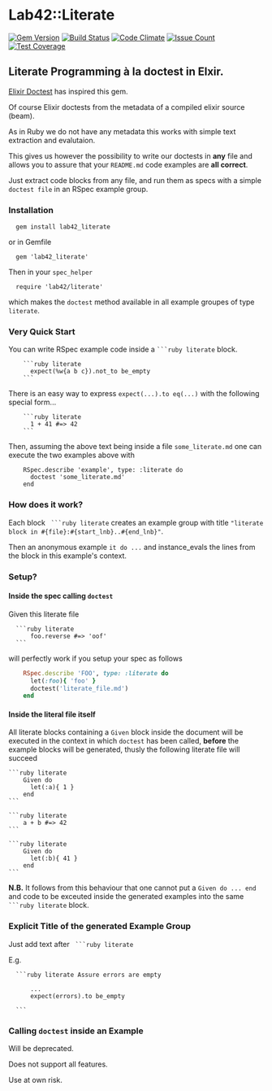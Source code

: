 
# Lab42::Literate

[![Gem Version](https://badge.fury.io/rb/lab42_literate.svg)](http://badge.fury.io/rb/lab42_literate)
[![Build Status](https://travis-ci.org/RobertDober/lab42_literate.svg?branch=master)](https://travis-ci.org/RobertDober/lab42_literate)
[![Code Climate](https://codeclimate.com/github/RobertDober/lab42_literate/badges/gpa.svg)](https://codeclimate.com/github/RobertDober/lab42_literate)
[![Issue Count](https://codeclimate.com/github/RobertDober/lab42_literate/badges/issue_count.svg)](https://codeclimate.com/github/RobertDober/lab42_literate)
[![Test Coverage](https://codeclimate.com/github/RobertDober/lab42_literate/badges/coverage.svg)](https://codeclimate.com/github/RobertDober/lab42_literate)

## Literate Programming à la doctest in Elxir.

[Elixir Doctest](https://elixir-lang.org/getting-started/mix-otp/docs-tests-and-with.html#doctests)  has inspired this gem.

Of course Elixir doctests from the metadata of a compiled elixir source (beam).

As in Ruby we do not have any metadata this works with simple text extraction and evalutaion.

This gives us however the possibility to write our doctests in **any** file and allows you
to assure that your `README.md` code examples are **all correct**.


Just extract code blocks from any file, and run them as specs with a simple `doctest file` in an RSpec example group.

### Installation

      gem install lab42_literate

or in Gemfile

      gem 'lab42_literate'

Then in your `spec_helper`

      require 'lab42/literate'

which makes the `doctest` method available in all example groupes of type `literate`.

### Very Quick Start

You can write RSpec example code inside a ` ```ruby literate ` block.

        ```ruby literate
          expect(%w{a b c}).not_to be_empty
        ```

There is an easy way to express `expect(...).to eq(...)` with the following special form...

        ```ruby literate
          1 + 41 #=> 42
        ```

Then, assuming the above text being inside a file `some_literate.md` one can execute the two examples above
with

        RSpec.describe 'example', type: :literate do
          doctest 'some_literate.md'
        end


### How does it work?

Each block ` ```ruby literate`  creates an example group with title `"literate block in #{file}:#{start_lnb}..#{end_lnb}"`.

Then an anonymous example `it do ...` 
and instance_evals the lines from the block in this example's context.


### Setup?


#### Inside the spec calling `doctest`


Given this literate file

      ```ruby literate
          foo.reverse #=> 'oof'
      ```

will perfectly work if you setup your spec as follows

```ruby
    RSpec.describe 'FOO', type: :literate do
      let(:foo){ 'foo' }
      doctest('literate_file.md')
    end
```


#### Inside the literal file itself

All literate blocks containing a  `Given` block inside the document will be
executed in the context in which `doctest` has been called, **before** the
example blocks will be generated, thusly the following literate file will
succeed

    ```ruby literate
        Given do
          let(:a){ 1 }
        end
    ```
    
    ```ruby literate
        a + b #=> 42
    ```

    ```ruby literate
        Given do
          let(:b){ 41 }
        end
    ```


**N.B.** It follows from this behaviour that one cannot put a `Given do ... end`  and code to be exceuted inside the
generated examples into the same ` ```ruby literate ` block.


### Explicit Title of the generated Example Group

Just add text  after ` ```ruby literate`

E.g.

      ```ruby literate Assure errors are empty

          ...
          expect(errors).to be_empty
          
      ```

### Calling `doctest` inside an Example

Will be deprecated.

Does not support all features.

Use at own risk.
